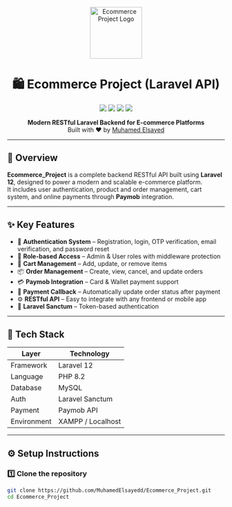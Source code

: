 <p align="center">
  <a href="https://github.com/MuhamedElsayedd/Ecommerce_Project" target="_blank">
    <img src="https://img.icons8.com/?size=512&id=59952&format=png" width="120" alt="Ecommerce Project Logo">
  </a>
</p>

<h1 align="center">🛍️ Ecommerce Project (Laravel API)</h1>

<p align="center">
  <a href="https://github.com/MuhamedElsayedd/Ecommerce_Project"><img src="https://img.shields.io/badge/Laravel-12-red?style=for-the-badge&logo=laravel"></a>
  <a href="https://packagist.org/packages/laravel/framework"><img src="https://img.shields.io/badge/PHP-8.2-blue?style=for-the-badge&logo=php"></a>
  <a href="#"><img src="https://img.shields.io/badge/Build-Passing-brightgreen?style=for-the-badge&logo=githubactions"></a>
  <a href="#"><img src="https://img.shields.io/badge/License-MIT-lightgrey?style=for-the-badge"></a>
</p>

<p align="center">
  <strong>Modern RESTful Laravel Backend for E-commerce Platforms</strong><br>
  Built with ❤️ by <a href="https://github.com/MuhamedElsayedd">Muhamed Elsayed</a>
</p>

---

## 🚀 Overview

**Ecommerce_Project** is a complete backend RESTful API built using **Laravel 12**, designed to power a modern and scalable e-commerce platform.  
It includes user authentication, product and order management, cart system, and online payments through **Paymob** integration.

---

## ✨ Key Features

- 🔐 **Authentication System** – Registration, login, OTP verification, email verification, and password reset  
- 👥 **Role-based Access** – Admin & User roles with middleware protection  
- 🛒 **Cart Management** – Add, update, or remove items  
- 📦 **Order Management** – Create, view, cancel, and update orders  
- 💳 **Paymob Integration** – Card & Wallet payment support  
- 🔄 **Payment Callback** – Automatically update order status after payment  
- ⚙️ **RESTful API** – Easy to integrate with any frontend or mobile app  
- 🧰 **Laravel Sanctum** – Token-based authentication  

---

## 🧱 Tech Stack

| Layer | Technology |
|-------|-------------|
| Framework | Laravel 12 |
| Language | PHP 8.2 |
| Database | MySQL |
| Auth | Laravel Sanctum |
| Payment | Paymob API |
| Environment | XAMPP / Localhost |

---

## ⚙️ Setup Instructions

### 1️⃣ Clone the repository
```bash
git clone https://github.com/MuhamedElsayedd/Ecommerce_Project.git
cd Ecommerce_Project
